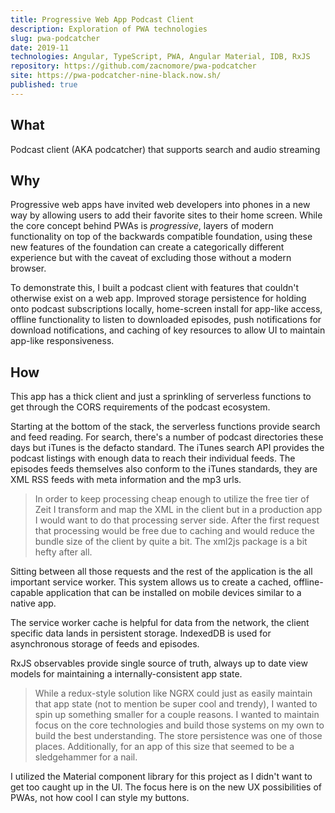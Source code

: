 ```yaml
---
title: Progressive Web App Podcast Client
description: Exploration of PWA technologies
slug: pwa-podcatcher
date: 2019-11
technologies: Angular, TypeScript, PWA, Angular Material, IDB, RxJS
repository: https://github.com/zacnomore/pwa-podcatcher
site: https://pwa-podcatcher-nine-black.now.sh/
published: true
---
```



## What

Podcast client (AKA podcatcher) that supports search and audio streaming

## Why

Progressive web apps have invited web developers into phones in a new way by allowing users to add their favorite sites to their home screen. While the core concept behind PWAs is _progressive_, layers of modern functionality on top of the backwards compatible foundation, using these new features of the foundation can create a categorically different experience but with the caveat of excluding those without a modern browser.

To demonstrate this, I built a podcast client with features that couldn't otherwise exist on a web app. Improved storage persistence for holding onto podcast subscriptions locally, home-screen install for app-like access, offline functionality to listen to downloaded episodes, push notifications for download notifications, and caching of key resources to allow UI to maintain app-like responsiveness.

## How

This app has a thick client and just a sprinkling of serverless functions to get through the CORS requirements of the podcast ecosystem.

Starting at the bottom of the stack, the serverless functions provide search and feed reading. For search, there's a number of podcast directories these days but iTunes is the defacto standard. The iTunes search API provides the podcast listings with enough data to reach their individual feeds. The episodes feeds themselves also conform to the iTunes standards, they are XML RSS feeds with meta information and the mp3 urls.

> In order to keep processing cheap enough to utilize the free tier of Zeit I transform and map the XML in the client but in a production app I would want to do that processing server side. After the first request that processing would be free due to caching and would reduce the bundle size of the client by quite a bit. The xml2js package is a bit hefty after all.

Sitting between all those requests and the rest of the application is the all important service worker. This system allows us to create a cached, offline-capable application that can be installed on mobile devices similar to a native app.

The service worker cache is helpful for data from the network, the client specific data lands in persistent storage. IndexedDB is used for asynchronous storage of feeds and episodes.

RxJS observables provide single source of truth, always up to date view models for maintaining a internally-consistent app state.

> While a redux-style solution like NGRX could just as easily maintain that app state (not to mention be super cool and trendy), I wanted to spin up something smaller for a couple reasons. I wanted to maintain focus on the core technologies and build those systems on my own to build the best understanding. The store persistence was one of those places. Additionally, for an app of this size that seemed to be a sledgehammer for a nail.

I utilized the Material component library for this project as I didn't want to get too caught up in the UI. The focus here is on the new UX possibilities of PWAs, not how cool I can style my buttons.
